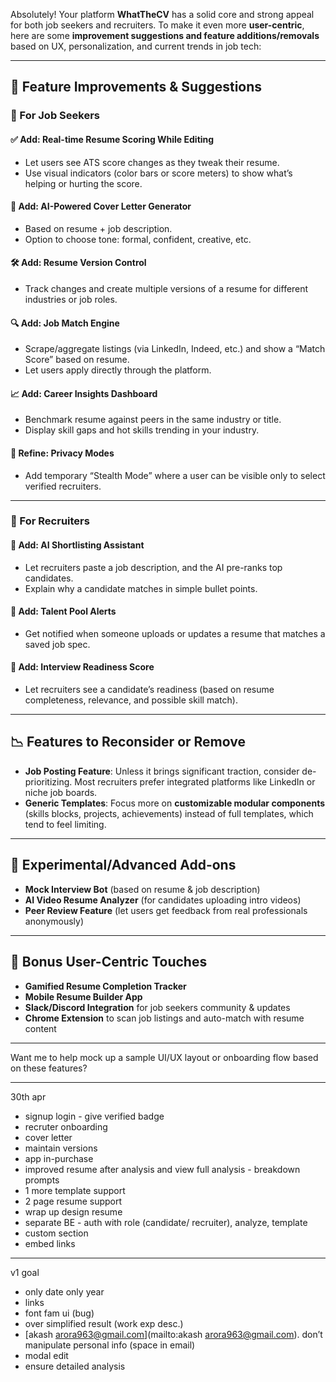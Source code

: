 Absolutely! Your platform **WhatTheCV** has a solid core and strong appeal for both job seekers and recruiters. To make it even more **user-centric**, here are some **improvement suggestions and feature additions/removals** based on UX, personalization, and current trends in job tech:

---

## 🔧 Feature Improvements & Suggestions

### 💼 For Job Seekers

#### ✅ **Add: Real-time Resume Scoring While Editing**
- Let users see ATS score changes as they tweak their resume.
- Use visual indicators (color bars or score meters) to show what’s helping or hurting the score.

#### 🧠 **Add: AI-Powered Cover Letter Generator**
- Based on resume + job description.
- Option to choose tone: formal, confident, creative, etc.

#### 🛠️ **Add: Resume Version Control**
- Track changes and create multiple versions of a resume for different industries or job roles.

#### 🔍 **Add: Job Match Engine**
- Scrape/aggregate listings (via LinkedIn, Indeed, etc.) and show a “Match Score” based on resume.
- Let users apply directly through the platform.

#### 📈 **Add: Career Insights Dashboard**
- Benchmark resume against peers in the same industry or title.
- Display skill gaps and hot skills trending in your industry.

#### 🔐 **Refine: Privacy Modes**
- Add temporary “Stealth Mode” where a user can be visible only to select verified recruiters.

---

### 👥 For Recruiters

#### 🤖 **Add: AI Shortlisting Assistant**
- Let recruiters paste a job description, and the AI pre-ranks top candidates.
- Explain why a candidate matches in simple bullet points.

#### 🎯 **Add: Talent Pool Alerts**
- Get notified when someone uploads or updates a resume that matches a saved job spec.

#### 🧩 **Add: Interview Readiness Score**
- Let recruiters see a candidate’s readiness (based on resume completeness, relevance, and possible skill match).

---

## 📉 Features to Reconsider or Remove

- **Job Posting Feature**: Unless it brings significant traction, consider de-prioritizing. Most recruiters prefer integrated platforms like LinkedIn or niche job boards.
- **Generic Templates**: Focus more on **customizable modular components** (skills blocks, projects, achievements) instead of full templates, which tend to feel limiting.

---

## 🧪 Experimental/Advanced Add-ons

- **Mock Interview Bot** (based on resume & job description)
- **AI Video Resume Analyzer** (for candidates uploading intro videos)
- **Peer Review Feature** (let users get feedback from real professionals anonymously)

---

## 🎯 Bonus User-Centric Touches

- **Gamified Resume Completion Tracker**
- **Mobile Resume Builder App**
- **Slack/Discord Integration** for job seekers community & updates
- **Chrome Extension** to scan job listings and auto-match with resume content

---

Want me to help mock up a sample UI/UX layout or onboarding flow based on these features?

---

30th apr

- signup login - give verified badge
- recruter onboarding
- cover letter
- maintain versions
- app in-purchase
- improved resume after analysis and view full analysis - breakdown prompts
- 1 more template support
- 2 page resume support
- wrap up design resume
- separate BE - auth with role (candidate/ recruiter), analyze, template
- custom section
- embed links

---
v1 goal
- only date only year
- links
- font fam ui (bug)
- over simplified result (work exp desc.)
- [akash arora963@gmail.com](mailto:akash arora963@gmail.com). don’t manipulate personal info (space in email)
- modal edit
- ensure detailed analysis